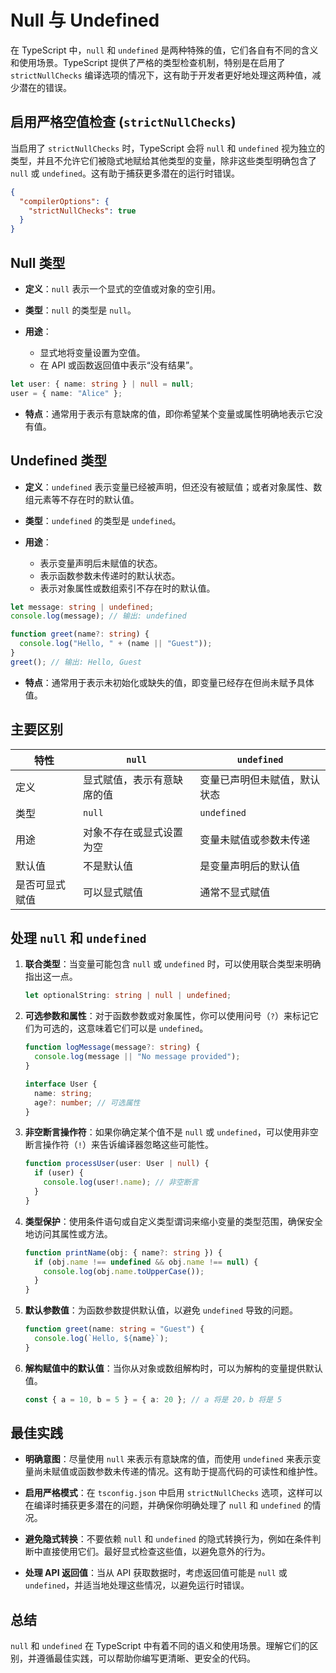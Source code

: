 # Null 与 Undefined

在 TypeScript 中，`null` 和 `undefined` 是两种特殊的值，它们各自有不同的含义和使用场景。TypeScript 提供了严格的类型检查机制，特别是在启用了 `strictNullChecks` 编译选项的情况下，这有助于开发者更好地处理这两种值，减少潜在的错误。

## 启用严格空值检查 (`strictNullChecks`)

当启用了 `strictNullChecks` 时，TypeScript 会将 `null` 和 `undefined` 视为独立的类型，并且不允许它们被隐式地赋给其他类型的变量，除非这些类型明确包含了 `null` 或 `undefined`。这有助于捕获更多潜在的运行时错误。

```json
{
  "compilerOptions": {
    "strictNullChecks": true
  }
}
```

## Null 类型

- **定义**：`null` 表示一个显式的空值或对象的空引用。
- **类型**：`null` 的类型是 `null`。

- **用途**：
  - 显式地将变量设置为空值。
  - 在 API 或函数返回值中表示“没有结果”。

```typescript
let user: { name: string } | null = null;
user = { name: "Alice" };
```

- **特点**：通常用于表示有意缺席的值，即你希望某个变量或属性明确地表示它没有值。

## Undefined 类型

- **定义**：`undefined` 表示变量已经被声明，但还没有被赋值；或者对象属性、数组元素等不存在时的默认值。

- **类型**：`undefined` 的类型是 `undefined`。

- **用途**：
  - 表示变量声明后未赋值的状态。
  - 表示函数参数未传递时的默认状态。
  - 表示对象属性或数组索引不存在时的默认值。

```typescript
let message: string | undefined;
console.log(message); // 输出: undefined

function greet(name?: string) {
  console.log("Hello, " + (name || "Guest"));
}
greet(); // 输出: Hello, Guest
```

- **特点**：通常用于表示未初始化或缺失的值，即变量已经存在但尚未赋予具体值。

## 主要区别

| 特性           | `null`                     | `undefined`                  |
| -------------- | -------------------------- | ---------------------------- |
| 定义           | 显式赋值，表示有意缺席的值 | 变量已声明但未赋值，默认状态 |
| 类型           | `null`                     | `undefined`                  |
| 用途           | 对象不存在或显式设置为空   | 变量未赋值或参数未传递       |
| 默认值         | 不是默认值                 | 是变量声明后的默认值         |
| 是否可显式赋值 | 可以显式赋值               | 通常不显式赋值               |

## 处理 `null` 和 `undefined`

1. **联合类型**：当变量可能包含 `null` 或 `undefined` 时，可以使用联合类型来明确指出这一点。

   ```typescript
   let optionalString: string | null | undefined;
   ```

2. **可选参数和属性**：对于函数参数或对象属性，你可以使用问号（`?`）来标记它们为可选的，这意味着它们可以是 `undefined`。

   ```typescript
   function logMessage(message?: string) {
     console.log(message || "No message provided");
   }

   interface User {
     name: string;
     age?: number; // 可选属性
   }
   ```

3. **非空断言操作符**：如果你确定某个值不是 `null` 或 `undefined`，可以使用非空断言操作符（`!`）来告诉编译器忽略这些可能性。

   ```typescript
   function processUser(user: User | null) {
     if (user) {
       console.log(user!.name); // 非空断言
     }
   }
   ```

4. **类型保护**：使用条件语句或自定义类型谓词来缩小变量的类型范围，确保安全地访问其属性或方法。

   ```typescript
   function printName(obj: { name?: string }) {
     if (obj.name !== undefined && obj.name !== null) {
       console.log(obj.name.toUpperCase());
     }
   }
   ```

5. **默认参数值**：为函数参数提供默认值，以避免 `undefined` 导致的问题。

   ```typescript
   function greet(name: string = "Guest") {
     console.log(`Hello, ${name}`);
   }
   ```

6. **解构赋值中的默认值**：当你从对象或数组解构时，可以为解构的变量提供默认值。

   ```typescript
   const { a = 10, b = 5 } = { a: 20 }; // a 将是 20，b 将是 5
   ```

## 最佳实践

- **明确意图**：尽量使用 `null` 来表示有意缺席的值，而使用 `undefined` 来表示变量尚未赋值或函数参数未传递的情况。这有助于提高代码的可读性和维护性。
- **启用严格模式**：在 `tsconfig.json` 中启用 `strictNullChecks` 选项，这样可以在编译时捕获更多潜在的问题，并确保你明确处理了 `null` 和 `undefined` 的情况。

- **避免隐式转换**：不要依赖 `null` 和 `undefined` 的隐式转换行为，例如在条件判断中直接使用它们。最好显式检查这些值，以避免意外的行为。

- **处理 API 返回值**：当从 API 获取数据时，考虑返回值可能是 `null` 或 `undefined`，并适当地处理这些情况，以避免运行时错误。

## 总结

`null` 和 `undefined` 在 TypeScript 中有着不同的语义和使用场景。理解它们的区别，并遵循最佳实践，可以帮助你编写更清晰、更安全的代码。
